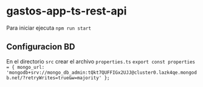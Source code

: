 # gastos-app-ts-rest-api

Para iniciar ejecuta `npm run start`

## Configuracion BD

En el directorio `src` crear el archivo `properties.ts`
`export const properties = {
mongo_url: 'mongodb+srv://mongo_db_admin:tQkt7QUFFIGx2UJJ@cluster0.lazk4qe.mongodb.net/?retryWrites=true&w=majority'
};`
